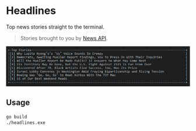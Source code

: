# Headlines

Top news stories straight to the terminal.

> Stories brought to you by [News API](https://newsapi.org/).

![Example](./_assets/example.png)

## Usage

```
go build
./headlines.exe
```
